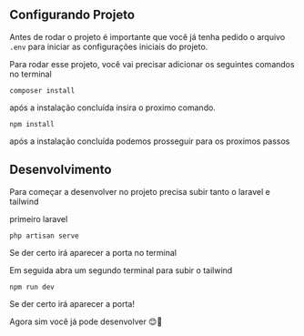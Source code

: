 ## Configurando Projeto

Antes de rodar o projeto é importante que você já tenha pedido o arquivo `.env` para iniciar as configurações iniciais do projeto.

Para rodar esse projeto, você vai precisar adicionar os seguintes comandos no terminal

`composer install`

após a instalação concluída insira o proximo comando.

`npm install`

após a instalação concluída podemos prosseguir para os proximos passos

## Desenvolvimento

Para começar a desenvolver no projeto precisa subir tanto o laravel e tailwind

primeiro laravel 

`php artisan serve`

Se der certo irá aparecer a porta no terminal

Em seguida abra um segundo terminal para subir o tailwind

`npm run dev`

Se der certo irá aparecer a porta!

Agora sim você já pode desenvolver 😊🤭
